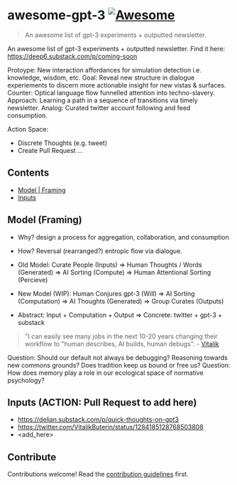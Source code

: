 # awesome-gpt-3 [![Awesome](https://awesome.re/badge.svg)](https://awesome.re)
> An awesome list of gpt-3 experiments + outputted newsletter.

An awesome list of gpt-3 experiments + outputted newsletter. Find it here: https://deep6.substack.com/p/coming-soon

Protoype: New interaction affordances for simulation detection i.e. knowledge, wisdom, etc. Goal: Reveal new structure in dialogue experiements to discern more actionable insight for new vistas & surfaces. Counter: Optical language flow funnelled attention into techno-slavery. Approach: Learning a path in a sequence of transitions via timely newsletter. Analog: Curated twitter account following and feed consumption.

Action Space:

- Discrete Thoughts (e.g. tweet)
- Create Pull Request
...

## Contents

- [Model | Framing](#model)
- [Inputs](#inputs)

## Model (Framing)
- Why? design a process for aggregation, collaboration, and consumption
- How? Reversal (rearranged?) entropic flow via dialogue. 

- Old Model: Curate People (Inputs) => Human Thoughts / Words (Generated) => AI Sorting (Compute) => Human Attentional Sorting (Percieve)
- New Model (WIP): Human Conjures gpt-3 (Will) => AI Sorting (Computation) => AI Thoughts (Generated) => Group Curates (Outputs)

- Abstract: Input + Computation + Output => Concrete: twitter + gpt-3 + substack 

> "I can easily see many jobs in the next 10-20 years changing their workflow to "human describes, AI builds, human debugs". - [Vitalik](https://twitter.com/VitalikButerin/status/1284185128768503808)

Question: Should our default not always be debugging? Reasoning towards new commons grounds? Does tradition keep us bound or free us?
Question: How does memory play a role in our ecological space of normative psychology?

## Inputs (ACTION: Pull Request to add here)
- https://delian.substack.com/p/quick-thoughts-on-gpt3
- https://twitter.com/VitalikButerin/status/1284185128768503808
- <add_here>

## Contribute
Contributions welcome! Read the [contribution guidelines](contributing.md) first.
